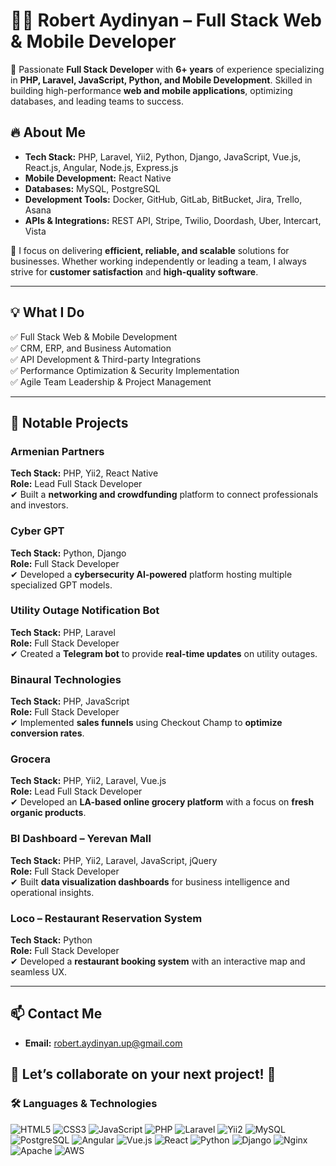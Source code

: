 # 👨‍💻 Robert Aydinyan – Full Stack Web & Mobile Developer

🚀 Passionate **Full Stack Developer** with **6+ years** of experience specializing in **PHP, Laravel, JavaScript, Python, and Mobile Development**. Skilled in building high-performance **web and mobile applications**, optimizing databases, and leading teams to success.

## 🔥 About Me
- **Tech Stack:** PHP, Laravel, Yii2, Python, Django, JavaScript, Vue.js, React.js, Angular, Node.js, Express.js
- **Mobile Development:** React Native
- **Databases:** MySQL, PostgreSQL
- **Development Tools:** Docker, GitHub, GitLab, BitBucket, Jira, Trello, Asana
- **APIs & Integrations:** REST API, Stripe, Twilio, Doordash, Uber, Intercart, Vista

📌 I focus on delivering **efficient, reliable, and scalable** solutions for businesses. Whether working independently or leading a team, I always strive for **customer satisfaction** and **high-quality software**.

---

## 💡 What I Do
✅ Full Stack Web & Mobile Development  
✅ CRM, ERP, and Business Automation  
✅ API Development & Third-party Integrations  
✅ Performance Optimization & Security Implementation  
✅ Agile Team Leadership & Project Management  

---

## 💼 Notable Projects
### **Armenian Partners**
**Tech Stack:** PHP, Yii2, React Native  
**Role:** Lead Full Stack Developer  
✔ Built a **networking and crowdfunding** platform to connect professionals and investors.

### **Cyber GPT**
**Tech Stack:** Python, Django  
**Role:** Full Stack Developer  
✔ Developed a **cybersecurity AI-powered** platform hosting multiple specialized GPT models.

### **Utility Outage Notification Bot**
**Tech Stack:** PHP, Laravel  
**Role:** Full Stack Developer  
✔ Created a **Telegram bot** to provide **real-time updates** on utility outages.

### **Binaural Technologies**
**Tech Stack:** PHP, JavaScript  
**Role:** Full Stack Developer  
✔ Implemented **sales funnels** using Checkout Champ to **optimize conversion rates**.

### **Grocera**
**Tech Stack:** PHP, Yii2, Laravel, Vue.js  
**Role:** Lead Full Stack Developer  
✔ Developed an **LA-based online grocery platform** with a focus on **fresh organic products**.

### **BI Dashboard – Yerevan Mall**
**Tech Stack:** PHP, Yii2, Laravel, JavaScript, jQuery  
**Role:** Full Stack Developer  
✔ Built **data visualization dashboards** for business intelligence and operational insights.

### **Loco – Restaurant Reservation System**
**Tech Stack:** Python  
**Role:** Full Stack Developer  
✔ Developed a **restaurant booking system** with an interactive map and seamless UX.

---

## 📫 Contact Me
- **Email:** robert.aydinyan.up@gmail.com

💬 **Let’s collaborate on your next project!** 🚀
----------

### 🛠️ Languages & Technologies
![HTML5](https://img.shields.io/badge/HTML5-E34F26?style=for-the-badge&logo=html5&logoColor=white) ![CSS3](https://img.shields.io/badge/CSS3-1572B6?style=for-the-badge&logo=css3&logoColor=white) ![JavaScript](https://img.shields.io/badge/JavaScript-F7DF1E?style=for-the-badge&logo=javascript&logoColor=black) ![PHP](https://img.shields.io/badge/PHP-777BB4?style=for-the-badge&logo=php&logoColor=white) ![Laravel](https://img.shields.io/badge/Laravel-FF2D20?style=for-the-badge&logo=laravel&logoColor=white) ![Yii2](https://img.shields.io/badge/Yii2-FF1B2D?style=for-the-badge&logo=yii&logoColor=white) ![MySQL](https://img.shields.io/badge/MySQL-4479A1?style=for-the-badge&logo=mysql&logoColor=white) ![PostgreSQL](https://img.shields.io/badge/PostgreSQL-4169E1?style=for-the-badge&logo=postgresql&logoColor=white) ![Angular](https://img.shields.io/badge/Angular-DD0031?style=for-the-badge&logo=angular&logoColor=white) ![Vue.js](https://img.shields.io/badge/Vue.js-4FC08D?style=for-the-badge&logo=vue.js&logoColor=white)  ![React](https://img.shields.io/badge/React-61DAFB?style=for-the-badge&logo=react&logoColor=black) ![Python](https://img.shields.io/badge/Python-3776AB?style=for-the-badge&logo=python&logoColor=white) ![Django](https://img.shields.io/badge/Django-092E20?style=for-the-badge&logo=django&logoColor=white) ![Nginx](https://img.shields.io/badge/Nginx-009639?style=for-the-badge&logo=nginx&logoColor=white) ![Apache](https://img.shields.io/badge/Apache-D22128?style=for-the-badge&logo=apache&logoColor=white) ![AWS](https://img.shields.io/badge/AWS-232F3E?style=for-the-badge&logo=amazon-aws&logoColor=white)
